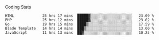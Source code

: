 Coding Stats
<!--START_SECTION:waka-->

```text
HTML             25 hrs 17 mins  █████▓░░░░░░░░░░░░░░░░░░░   23.09 %
PHP              25 hrs 12 mins  █████▓░░░░░░░░░░░░░░░░░░░   23.02 %
Go               19 hrs 15 mins  ████▒░░░░░░░░░░░░░░░░░░░░   17.59 %
Blade Template   14 hrs 14 mins  ███▒░░░░░░░░░░░░░░░░░░░░░   13.00 %
JavaScript       11 hrs 13 mins  ██▓░░░░░░░░░░░░░░░░░░░░░░   10.25 %
```

<!--END_SECTION:waka-->
